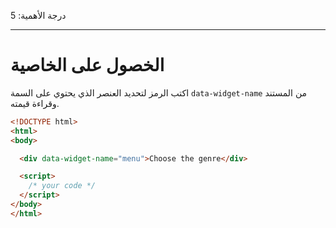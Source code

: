 درجة الأهمية: 5

---

# الخصول على الخاصية

اكتب الرمز لتحديد العنصر الذي يحتوي على السمة `data-widget-name` من المستند وقراءة قيمته.

```html run
<!DOCTYPE html>
<html>
<body>

  <div data-widget-name="menu">Choose the genre</div>

  <script>
    /* your code */
  </script>
</body>
</html>
```

